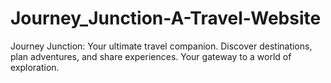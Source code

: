 # Journey_Junction-A-Travel-Website
Journey Junction: Your ultimate travel companion. Discover destinations, plan adventures, and share experiences. Your gateway to a world of exploration.

